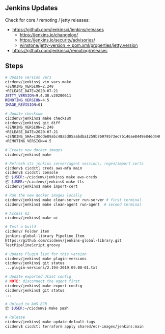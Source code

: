 ## Jenkins Updates

Check for core / remoting / jetty releases:
* https://github.com/jenkinsci/jenkins/releases
  * https://jenkins.io/changelog/
  * https://jenkins.io/security/advisories/
  * [winstone/jetty-version => pom.xml/properties/jetty.version](https://github.com/jenkinsci/winstone/blob/master/pom.xml#L22)
* https://github.com/jenkinsci/remoting/releases

## Steps
```bash
# Update version vars
cicdenv/jenkins$ vim vars.make
+JENKINS_VERSION=2.248
+RELEASE_DATE=2020-07-21
JETTY_VERSION=9.4.30.v20200611
REMOTING_VERSION=4.5
IMAGE_REVISION=01

# Update checksum
cicdenv/jenkins$ make checksum
cicdenv/jenkins$ git diff
+JENKINS_VERSION=2.248
+RELEASE_DATE=2020-07-21
+JENKINS_SHA=c30dde89abc48a5d05aabdba1259b76979573ec7b146ae8449e84dd44017c182
+REMOTING_VERSION=4.5

# Create new docker images
cicdenv/jenkins$ make

# Refresh sts jenkins server/agent sessions, regen/import certs
cicdenv$ cicdctl creds aws-mfa main
cicdenv$ cicdctl console
📦 $USER:~/cicdenv/jenkins$ make aws-creds
📦 $USER:~/cicdenv/jenkins$ make tls
cicdenv/jenkins$ make import-cert

# Run the new docker images locally
cicdenv/jenkins$ make clean-server run-server # first terminal
cicdenv/jenkins$ make clean-agent run-agent  # second terminal

# Access UI
cicdenv/jenkins$ make ui

# Test a build
cicdenv/ Folder item
jenkins-global-library Pipeline Item
https://github.com/cicdenv/jenkins-global-library.git
TestPipelineScript.groovy

# Update Plugin list for this version
cicdenv/jenkins$ make plugin-versions
cicdenv/jenkins$ git status
...plugin-versions/2.194-2019.09.08-01.txt

# Update exported JCasC config
# NOTE: disconnect the agent first
cicdenv/jenkins$ make export-config
cicdenv/jenkins$ git status
...

# Upload to AWS ECR
📦 $USER:~/cicdenv$ make push

# Release
cicdenv/jenkins$ make update-default-tags
cicdenv$ cicdctl terraform apply shared/ecr-images/jenkins:main
```

